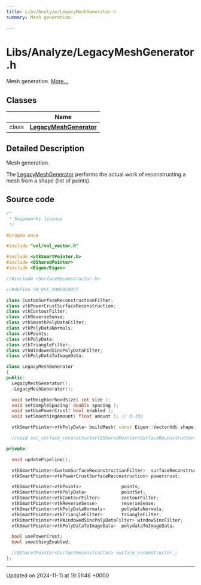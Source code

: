 ```yaml
---
title: Libs/Analyze/LegacyMeshGenerator.h
summary: Mesh generation. 

---
```


# Libs/Analyze/LegacyMeshGenerator.h

Mesh generation.  [More...](#detailed-description)

## Classes

|                | Name           |
| -------------- | -------------- |
| class | **[LegacyMeshGenerator](../Classes/classLegacyMeshGenerator.md)**  |

## Detailed Description

Mesh generation. 

The [LegacyMeshGenerator](../Classes/classLegacyMeshGenerator.md) performs the actual work of reconstructing a mesh from a shape (list of points). 




## Source code

```cpp
/*
 * Shapeworks license
 */

#pragma once

#include "vnl/vnl_vector.h"

#include <vtkSmartPointer.h>
#include <QSharedPointer>
#include <Eigen/Eigen>

//#include <SurfaceReconstructor.h>

//#define SW_USE_POWERCRUST

class CustomSurfaceReconstructionFilter;
class vtkPowerCrustSurfaceReconstruction;
class vtkContourFilter;
class vtkReverseSense;
class vtkSmoothPolyDataFilter;
class vtkPolyDataNormals;
class vtkPoints;
class vtkPolyData;
class vtkTriangleFilter;
class vtkWindowedSincPolyDataFilter;
class vtkPolyDataToImageData;

class LegacyMeshGenerator
{
public:
  LegacyMeshGenerator();
  ~LegacyMeshGenerator();

  void setNeighborhoodSize( int size );
  void setSampleSpacing( double spacing );
  void setUsePowerCrust( bool enabled );
  void setSmoothingAmount( float amount ); // 0-100

  vtkSmartPointer<vtkPolyData> buildMesh( const Eigen::VectorXd& shape );

  //void set_surface_reconstructor(QSharedPointer<SurfaceReconstructor> reconstructor);

private:

  void updatePipeline();

  vtkSmartPointer<CustomSurfaceReconstructionFilter>  surfaceReconstruction;
  vtkSmartPointer<vtkPowerCrustSurfaceReconstruction> powercrust;

  vtkSmartPointer<vtkPoints>               points;
  vtkSmartPointer<vtkPolyData>             pointSet;
  vtkSmartPointer<vtkContourFilter>        contourFilter;
  vtkSmartPointer<vtkReverseSense>         reverseSense;
  vtkSmartPointer<vtkPolyDataNormals>      polydataNormals;
  vtkSmartPointer<vtkTriangleFilter>       triangleFilter;
  vtkSmartPointer<vtkWindowedSincPolyDataFilter> windowSincFilter;
  vtkSmartPointer<vtkPolyDataToImageData>  polydataToImageData;

  bool usePowerCrust;
  bool smoothingEnabled;

  //QSharedPointer<SurfaceReconstructor> surface_reconstructor_;
};
```


-------------------------------

Updated on 2024-11-11 at 19:51:46 +0000
